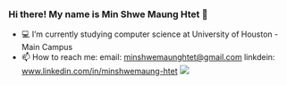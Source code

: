 ### Hi there! My name is Min Shwe Maung Htet 👋
- 💻 I’m currently studying computer science at University of Houston - Main Campus
- 📫 How to reach me: email: minshwemaunghtet@gmail.com linkdein: www.linkedin.com/in/minshwemaung-htet
![](https://vistr.dev/badge?repo=minshwemaunghtet.minshwemaunghtet)


<!--
**minshwemaunghtet/minshwemaunghtet** is a ✨ _special_ ✨ repository because its `README.md` (this file) appears on your GitHub profile.

Here are some ideas to get you started:

- 🔭 I’m currently working on ...
- 👯 I’m looking to collaborate on ...
- 🤔 I’m looking for help with ...
- 💬 Ask me about ...
- 😄 Pronouns: ...
- ⚡ Fun fact: ...
-->
